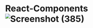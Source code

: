 # React-Components![Screenshot (385)](https://user-images.githubusercontent.com/92310100/187077693-f82679b3-9bf7-46c3-9b71-69c97009e839.png)
